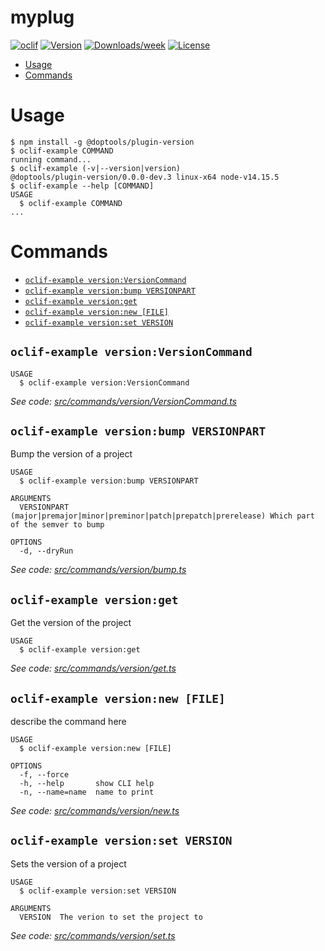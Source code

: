 myplug
======



[![oclif](https://img.shields.io/badge/cli-oclif-brightgreen.svg)](https://oclif.io)
[![Version](https://img.shields.io/npm/v/myplug.svg)](https://npmjs.org/package/myplug)
[![Downloads/week](https://img.shields.io/npm/dw/myplug.svg)](https://npmjs.org/package/myplug)
[![License](https://img.shields.io/npm/l/myplug.svg)](https://github.com/myrddraall/myplug/blob/master/package.json)

<!-- toc -->
* [Usage](#usage)
* [Commands](#commands)
<!-- tocstop -->
# Usage
<!-- usage -->
```sh-session
$ npm install -g @doptools/plugin-version
$ oclif-example COMMAND
running command...
$ oclif-example (-v|--version|version)
@doptools/plugin-version/0.0.0-dev.3 linux-x64 node-v14.15.5
$ oclif-example --help [COMMAND]
USAGE
  $ oclif-example COMMAND
...
```
<!-- usagestop -->
# Commands
<!-- commands -->
* [`oclif-example version:VersionCommand`](#oclif-example-versionversioncommand)
* [`oclif-example version:bump VERSIONPART`](#oclif-example-versionbump-versionpart)
* [`oclif-example version:get`](#oclif-example-versionget)
* [`oclif-example version:new [FILE]`](#oclif-example-versionnew-file)
* [`oclif-example version:set VERSION`](#oclif-example-versionset-version)

## `oclif-example version:VersionCommand`

```
USAGE
  $ oclif-example version:VersionCommand
```

_See code: [src/commands/version/VersionCommand.ts](https://github.com/doptools/plugin-version/blob/v0.0.0-dev.3/src/commands/version/VersionCommand.ts)_

## `oclif-example version:bump VERSIONPART`

Bump the version of a project

```
USAGE
  $ oclif-example version:bump VERSIONPART

ARGUMENTS
  VERSIONPART  (major|premajor|minor|preminor|patch|prepatch|prerelease) Which part of the semver to bump

OPTIONS
  -d, --dryRun
```

_See code: [src/commands/version/bump.ts](https://github.com/doptools/plugin-version/blob/v0.0.0-dev.3/src/commands/version/bump.ts)_

## `oclif-example version:get`

Get the version of the project

```
USAGE
  $ oclif-example version:get
```

_See code: [src/commands/version/get.ts](https://github.com/doptools/plugin-version/blob/v0.0.0-dev.3/src/commands/version/get.ts)_

## `oclif-example version:new [FILE]`

describe the command here

```
USAGE
  $ oclif-example version:new [FILE]

OPTIONS
  -f, --force
  -h, --help       show CLI help
  -n, --name=name  name to print
```

_See code: [src/commands/version/new.ts](https://github.com/doptools/plugin-version/blob/v0.0.0-dev.3/src/commands/version/new.ts)_

## `oclif-example version:set VERSION`

Sets the version of a project

```
USAGE
  $ oclif-example version:set VERSION

ARGUMENTS
  VERSION  The verion to set the project to
```

_See code: [src/commands/version/set.ts](https://github.com/doptools/plugin-version/blob/v0.0.0-dev.3/src/commands/version/set.ts)_
<!-- commandsstop -->
